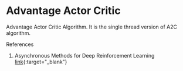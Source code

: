 # Advantage Actor Critic

Advantage Actor Critic Algorithm. It is the single thread version of A2C algorithm.

References
1) Asynchronous Methods for Deep Reinforcement Learning [link](https://arxiv.org/abs/1602.01783){:target="_blank"}
